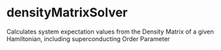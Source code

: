 densityMatrixSolver
===================

Calculates system expectation values from the Density Matrix of a given Hamiltonian, including superconducting Order Parameter

